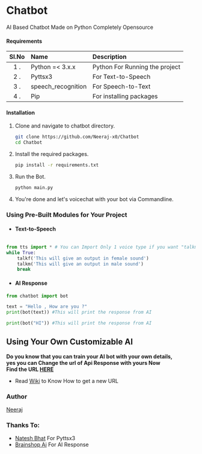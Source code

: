 
# Chatbot
AI Based Chatbot  Made on Python Completely Opensource

#### Requirements
| Sl.No| Name            | Description |
|:--: | :---           |    :----   |
| 1 . | Python =< 3.x.x | Python For Running the project      |
| 2 . | Pyttsx3         | For Text-to-Speech       |
| 3 . | speech_recognition | For Speech-to-Text |
| 4 . | Pip| For installing packages|

    

 
#### Installation

1. Clone and navigate to chatbot directory.
    ```bash
    git clone https://github.com/Neeraj-x0/Chatbot
    cd Chatbot
    ```

2. Install the required packages.
    ```bash
    pip install -r requirements.txt
    ```

3. Run the Bot.
    ```bash
    python main.py
    ```
4. You're done and let's voicechat with your bot via Commandline.


### Using Pre-Built Modules for Your Project

- #### Text-to-Speech 
```python

from tts import * # You can Import Only 1 voice type if you want "talkm" for male voice and "talkf" for female
while True:
    talkf('This will give an output in female sound')
    talkm('This will give an output in male sound')
    break


```

- #### AI Response 
```python
from chatbot import bot

text = "Hello , How are you ?"
print(bot(text)) #This will print the response from AI

print(bot("HI")) #This will print the response from AI
```

## Using Your Own Customizable AI
   **Do you know that you can train your AI bot with your own details,<br>**
    **yes you can Change the url of Api Response with yours Now** <br>
    **Find the URL [HERE](https://github.com/Neeraj-x0/Chatbot/blob/main/chatbot.py#L5)** <br>
 - Read [Wiki](https://github.com/Neeraj-x0/Chatbot/wiki/How-to-get-AI-URL) to Know How to get a new URL
 
### Author

[Neeraj](https://github.com/Neeraj-x0)

### Thanks To:

- [Natesh Bhat](https://github.com/nateshmbhat) For Pyttsx3
- [Brainshop Ai](brainshop.ai) For AI Response
